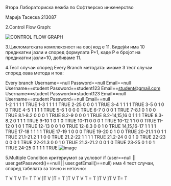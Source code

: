Втора Лабораториска вежба по Софтверско инженерство

Марија Тасеска 213087

2.Control Flow Graph:

![CONTROL FLOW GRAPH](https://github.com/marijataseska/SI_2023_lab2_213087/assets/108740625/2dd7abb8-2f46-4819-b162-64a0d738a696)


3.Цикломатската комплексност на овој код е 11.
Бидејќи има 10 предикатни јазли и според формулата P+1, каде P е бројот на предикатни јазли=10, добиваме 11.

4.Тест случаи според Every Branch методата:
имаме 3 тест случаи според оваа метода и тоа:

Every branch 	Username==null Password==null Email==null	Username==student Password==student123 Email==student@gmail.com	Username==student Password==student123 Email==null	Username==student Password==null Email==null	
1-2	1	1	1	1	TRUE
1-3	1	1	1	1	TRUE
2-25	0	0	0	1	TRUE
3-4	1	1	1	1	TRUE
3-5	0	1	0	0	TRUE
4-5	1	1	1	1	TRUE
5-6	1	0	0	0	TRUE
6-7	0	0	0	1	TRUE
7-8.1	0	1	0	0	TRUE
8.1-8.2	0	0	0	1	TRUE
8.2-9	0	0	0	1	TRUE
8.2-14,15,16	0	1	1	1	TRUE
8.3-8.2	0	1	1	1	TRUE
9-10	1	0	1	0	TRUE
10-11	0	0	0	1	TRUE
10-12	1	1	0	0	TRUE
11-12	0	1	0	1	TRUE
12-13	0	0	1	0	TRUE
12-8.3	0	0	1	0	TRUE
14,15,16-17	1	1	1	1	TRUE
17-18	1	1	1	1	TRUE
17-19	1	0	0	0	TRUE
19-20	0	1	0	0	TRUE
20-21.1	1	0	1	1	TRUE
21.1-21.2	1	1	0	0	TRUE
21.2-22	1	1	1	1	TRUE
21.2-24	0	0	1	0	TRUE
22-23	0	0	0	1	TRUE
22-21.3	0	0	1	0	TRUE
21.3-21.2	0	0	1	0	TRUE
23-25	0	1	0	1	TRUE
24-25	0	1	1	1	TRUE
![image](https://github.com/marijataseska/SI_2023_lab2_213087/assets/108740625/8b895165-120f-415b-852f-de354903b3b7)





5.Multiple Condition критериумот за условот if (user==null || user.getPassword()==null || user.getEmail()==null) има 4 тест случаи, според табелата за точно и неточно:

Т V Т V T= Т
Т V ]T V ]T = T
]T V T V T = T
]T V ]T V T= T

